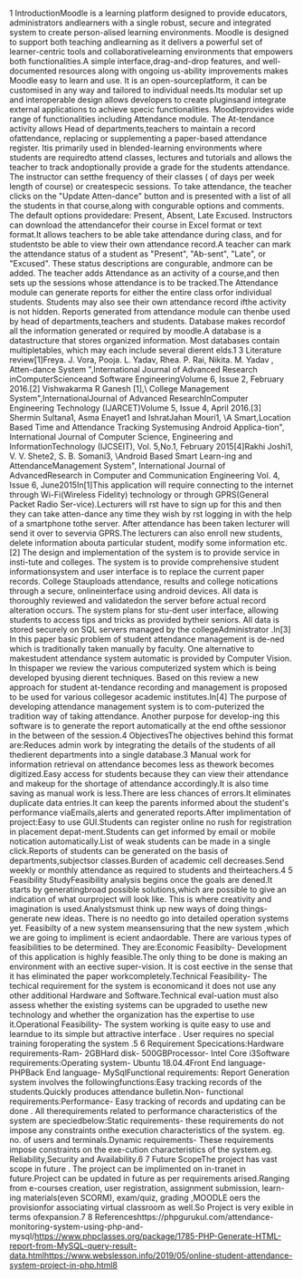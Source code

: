 1    IntroductionMoodle is a learning platform designed to provide educators, administrators andlearners  with  a  single  robust,  secure  and  integrated  system  to  create  person-alised learning environments.  Moodle is designed to support both teaching andlearning as it delivers a powerful set of learner-centric tools and collaborativelearning  environments  that  empowers  both  functionalities.A  simple  interface,drag-and-drop features, and well-documented resources along with ongoing us-ability improvements makes Moodle easy to learn and use.  It is an open-sourceplatform,  it  can  be  customised  in  any  way  and  tailored  to  individual  needs.Its modular set up and interoperable design allows developers to create pluginsand integrate external applications to achieve specic functionalities.  Moodleprovides wide range of functionalities including Attendance module.  The At-tendance activity allows Head of departments,teachers to maintain a record ofattendance,  replacing or supplementing a paper-based attendance register.  Itis primarily used in blended-learning environments where students are requiredto  attend  classes,  lectures  and  tutorials  and  allows  the  teacher  to  track  andoptionally provide a grade for the students attendance.  The instructor can setthe  frequency  of  their  classes  (  of  days  per  week   length  of  course)  or  createspecic sessions.   To take attendance, the teacher clicks on the "Update Atten-dance" button and is presented with a list of all the students in that course,along with congurable options and comments.  The default options providedare:  Present, Absent, Late  Excused.  Instructors can download the attendancefor their course in Excel format or text format.It allows teachers to be able take attendance during class, and for studentsto be able to view their own attendance record.A teacher can mark the attendance status of a student as "Present", "Ab-sent",  "Late",  or "Excused".   These status  descriptions are  congurable,  andmore can be added.  The teacher adds Attendance as an activity of a course,and then sets up the sessions whose attendance is to be tracked.The Attendance module can generate reports for either the entire class orfor individual students.  Students may also see their own attendance record ifthe activity is not hidden.  Reports generated from attendance module can thenbe used by head of departments,teachers and students.  Database makes recordof  all  the  information  generated  or  required  by  moodle.A  database  is  a  datastructure that stores organized information.  Most databases contain multipletables, which may each include several dierent elds.1
3    Literature review[1]Freya.  J. Vora, Pooja.  L. Yadav, Rhea.  P. Rai, Nikita.  M. Yadav , Atten-dance System ",International Journal of Advanced Research inComputerScienceand Software EngineeringVolume 6, Issue 2, February 2016.[2] Vishwakarma R Ganesh [1],\ College Management System",InternationalJournal of Advanced ResearchInComputer Engineering  Technology (IJARCET)Volume 5, Issue 4, April 2016.[3] Shermin Sultana1,  Asma Enayet1 and IshratJahan Mouri1,  \A Smart,Location Based Time and Attendance Tracking Systemusing Android Applica-tion", International Journal of Computer Science, Engineering and InformationTechnology (IJCSEIT), Vol.  5,No.1, February 2015[4]Rakhi Joshi1, V. V. Shete2, S. B. Somani3, \Android Based Smart Learn-ing  and  AttendanceManagement  System",  International  Journal  of  AdvancedResearch in Computer and Communication Engineering Vol.  4, Issue 6, June2015In[1]This  application  will  require  connecting  to  the  internet  through  Wi-Fi(Wireless Fidelity) technology or through GPRS(General Packet Radio Ser-vice).Lecturers will rst have to sign up for this and then they can take atten-dance any time they wish by rst logging in with the help of a smartphone tothe server.  After attendance has been taken lecturer will send it over to severvia GPRS.The lecturers can also enroll new students, delete information abouta particular student, modify some information etc.[2] The design and implementation of the system is to provide service in insti-tute and colleges.  The system is to provide comprehensive student informationsystem and user interface is to replace the current paper records.  College Stauploads  attendance,  results  and  college  notications  through  a  secure,  onlineinterface using android devices.  All data is thoroughly reviewed and validatedon the server before actual record alteration occurs.  The system plans for stu-dent user interface, allowing students to access tips and tricks as provided bytheir seniors.  All data is stored securely on SQL servers managed by the collegeAdministrator .In[3] In this paper basic problem of student attendance management is de-ned which is traditionally taken manually by faculty.  One alternative to makestudent attendance system automatic is provided by Computer Vision.  In thispaper we review the various computerized system which is being developed byusing dierent techniques.  Based on this review a new approach for student at-tendance recording and management is proposed to be used for various collegesor academic institutes.In[4] The purpose of developing attendance management system is to com-puterized the tradition way of taking attendance.  Another purpose for develop-ing this software is to generate the report automatically at the end ofthe sessionor in the between of the session.4    ObjectivesThe objectives behind this format are:Reduces admin work by integrating the details of the students of all thedierent departments into a single database.3
Manual work for information retrieval on attendance becomes less as thework becomes digitized.Easy access for students because they can view their attendance and makeup for the shortage of attendance accordingly.It is also time saving as manual work is less.There are less chances of errors.It eliminates duplicate data entries.It  can  keep  the  parents  informed  about  the  student's  performance  viaEmails,alerts and generated reports.After implimentation of project:Easy to use GUI.Students can register online no rush for registration in placement depat-ment.Students can get informed by email or mobile notication automatically.List of weak students can be made in a single click.Reports of students can be generated on the basis of departments,subjectsor classes.Burden of academic cell decreases.Send  weekly  or  monthly  attendance  as  required  to  students  and  theirteachers.4
5    Feasibility StudyFeasibility  analysis  begins  once  the  goals  are  dened.It  starts  by  generatingbroad  possible  solutions,which  are  possible  to  give  an  indication  of  what  ourproject will look like.  This is where creativity and imagination is used.Analystsmust think up new ways of doing things-generate new ideas.  There is no needto  go  into  detailed  operation  systems  yet.   Feasibilty  of  a  new  system  meansensuring that the new system ,which we are going to impliment is ecient andaordable.  There are various types of feasibilities to be determined.  They are:Economic  Feasibilty-  Development  of  this  application  is  highly  feasible.The only thing to be done is making an environment with an eective super-vision.  It is cost eective in the sense that it has eliminated the paper workcompletely.Technical Feasibility- The techical requirement for the system is economicand it does not use any other additional Hardware and Software.Technical eval-uation must also assess whether the existing systems can be upgraded to usethe new technology and whether the organization has the expertise to use it.Operational Feasibility- The system working is quite easy to use and learndue to its simple but attractive interface .  User requires no special training foroperating the system .5
6    Requirement Specications:Hardware requirements-Ram- 2GBHard disk- 500GBProcessor- Intel Core i3Software requirements:Operating system- Ubuntu 18.04.4Front End language- PHPBack End language- MySqlFunctional requirements:  Report Generation system involves the followingfunctions:Easy tracking records of the students.Quickly produces attendance bulletin.Non- functional requirements:Performance- Easy tracking of records and updating can be done .  All therequirements related to performance characteristics of the system are speciedbelow:Static requirements- these requirements do not impose any constraints onthe execution characteristics of the system.  eg.  no.  of users and terminals.Dynamic requirements- These requirements impose constraints on the exe-cution characteristics of the system.eg.  Reliability,Security and Availability.6
7    Future ScopeThe project has vast scope in future .  The project can be implimented on in-tranet in future.Project can be updated in future as per requirements arised.Ranging from e-courses creation, user registration, assignment submission, learn-ing materials(even SCORM), exam/quiz, grading ,MOODLE oers the provisionfor associating virtual classroom as well.So Project is very 
exible in terms ofexpansion.7
8    Referenceshttps://phpgurukul.com/attendance-monitoring-system-using-php-and-mysql/https://www.phpclasses.org/package/1785-PHP-Generate-HTML-report-from-MySQL-query-result-data.htmlhttps://www.webslesson.info/2019/05/online-student-attendance-system-project-in-php.html8

